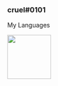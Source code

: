 

### cruel#0101



My Languages



<img src="https://cdn.jsdelivr.net/npm/programming-languages-logos/src/javascript/javascript.png" height="100">
